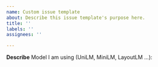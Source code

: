 ```yaml
---
name: Custom issue template
about: Describe this issue template's purpose here.
title: ''
labels: ''
assignees: ''

---
```


**Describe**
Model I am using (UniLM, MiniLM, LayoutLM ...):
